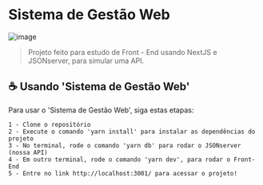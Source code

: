 # Sistema de Gestão Web

![image](https://github.com/user-attachments/assets/faaa4f96-3bb9-436c-a1ba-5df8916e141a)


> Projeto feito para estudo de Front - End usando NextJS e JSONserver, para simular uma API.

## ☕ Usando 'Sistema de Gestão Web'

Para usar o 'Sistema de Gestão Web', siga estas etapas:

```
1 - Clone o repositório
2 - Execute o comando 'yarn install' para instalar as dependências do projeto
3 - No terminal, rode o comando 'yarn db' para rodar o JSONserver (nossa API)
4 - Em outro terminal, rode o comando 'yarn dev', para rodar o Front-End
5 - Entre no link http://localhost:3001/ para acessar o projeto!
```

